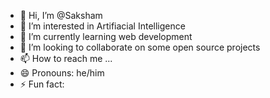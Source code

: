 - 👋 Hi, I’m @Saksham
- 👀 I’m interested in Artifiacial Intelligence
- 🌱 I’m currently learning web development
- 💞️ I’m looking to collaborate on some open source projects
- 📫 How to reach me ...
- 😄 Pronouns: he/him
- ⚡ Fun fact: 

<!---
Saksham1o/Saksham1o is a ✨ special ✨ repository because its `README.md` (this file) appears on your GitHub profile.
You can click the Preview link to take a look at your changes.
--->
